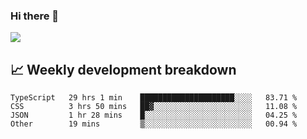 ### Hi there 👋
<img align="center" src="https://github-readme-stats.vercel.app/api?username=Tumao727&show_icons=true&hide_title=true&theme=dracula" />


## 📈 Weekly development breakdown
<!--START_SECTION:waka-->

```text
TypeScript   29 hrs 1 min    █████████████████████░░░░   83.71 %
CSS          3 hrs 50 mins   ██▓░░░░░░░░░░░░░░░░░░░░░░   11.08 %
JSON         1 hr 28 mins    █░░░░░░░░░░░░░░░░░░░░░░░░   04.25 %
Other        19 mins         ▒░░░░░░░░░░░░░░░░░░░░░░░░   00.94 %
```

<!--END_SECTION:waka-->